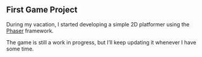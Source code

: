 ## First Game Project
During my vacation, I started developing a simple 2D platformer using the <a href="https://phaser.io/">Phaser</a> framework.

The game is still a work in progress, but I’ll keep updating it whenever I have some time.
